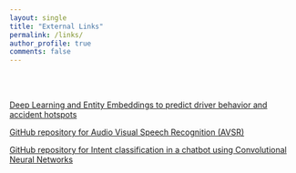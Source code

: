 ```yaml
---
layout: single
title: "External Links"
permalink: /links/
author_profile: true
comments: false
---
```


<br><br>

[Deep Learning and Entity Embeddings to predict driver behavior and accident hotspots](https://github.com/ajinkyaT/Deep_learning_Entity_Embeddings)

[GitHub repository for Audio Visual Speech Recognition (AVSR)](https://github.com/ajinkyaT/Lip_Reading_in_the_Wild_AVSR)

[GitHub repository for Intent classification in a chatbot using Convolutional Neural Networks](https://github.com/ajinkyaT/CNN_Intent_Classification)


